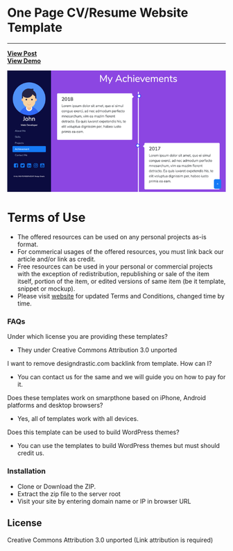 # One Page CV/Resume Website Template
----------------------------------

<a href="https://designdrastic.com/template/html5-responsive-cv-resume"><strong>View Post</strong></a><br />
<a href="https://designdrastic.github.io/One-Page-CV/"><strong>View Demo</strong></a><br />

![Demo](/one-page-cv.png)


# Terms of Use

  - The offered resources can be used on any personal projects as-is format.
  - For commerical usages of the offered resources, you must link back our article and/or link as credit.
  - Free  resources can be used  in your personal or commercial projects with the exception of redistribution, republishing or sale of the item itself, portion of the item, or edited versions of same item (be it template, snippet or mockup).
  - Please visit [website](http://designdrastic.com) for updated Terms and Conditions, changed time by time.

### FAQs

Under which license you are providing these templates?
* They  under Creative Commons Attribution 3.0 unported

I want to remove designdrastic.com backlink from template. How can I?
* You can contact us for the same and we will guide you on how to pay for it.

Does these templates work on smarpthone based on iPhone, Android platforms and desktop browsers?
* Yes, all of templates work with all devices.

Does this template can be used to build WordPress themes?
* You can use the templates to build WordPress themes but must should credit us.

### Installation

- Clone or Download the ZIP. 
- Extract the zip file to the server root
- Visit your site by entering domain name or IP in browser URL


License
----

Creative Commons Attribution 3.0 unported (Link attribution is required)

